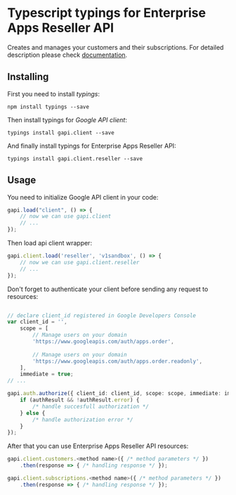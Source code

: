 # Typescript typings for Enterprise Apps Reseller API
Creates and manages your customers and their subscriptions.
For detailed description please check [documentation](https://developers.google.com/google-apps/reseller/).

## Installing

First you need to install *typings*:
```
npm install typings --save 
```

Then install typings for *Google API client*:
```
typings install gapi.client --save 
```

And finally install typings for Enterprise Apps Reseller API:
```
typings install gapi.client.reseller --save 
```

## Usage

You need to initialize Google API client in your code:
```typescript
gapi.load("client", () => { 
    // now we can use gapi.client
    // ... 
});
```

Then load api client wrapper:
```typescript
gapi.client.load('reseller', 'v1sandbox', () => {
    // now we can use gapi.client.reseller
    // ... 
});
```

Don't forget to authenticate your client before sending any request to resources:
```typescript

// declare client_id registered in Google Developers Console
var client_id = '',
    scope = [     
        // Manage users on your domain
        'https://www.googleapis.com/auth/apps.order',
    
        // Manage users on your domain
        'https://www.googleapis.com/auth/apps.order.readonly',
    ],
    immediate = true;
// ...

gapi.auth.authorize({ client_id: client_id, scope: scope, immediate: immediate }, authResult => {
    if (authResult && !authResult.error) {
        /* handle succesfull authorization */
    } else {
        /* handle authorization error */
    }
});            
```

After that you can use Enterprise Apps Reseller API resources:

```typescript
gapi.client.customers.<method name>({ /* method parameters */ })
    .then(response => { /* handling response */ });

gapi.client.subscriptions.<method name>({ /* method parameters */ })
    .then(response => { /* handling response */ });
```